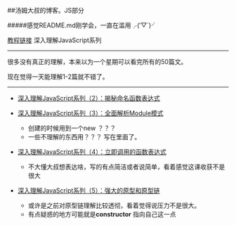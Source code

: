 ##汤姆大叔的博客。JS部分

#####感觉README.md刚学会，一直在滥用╭(′▽`)╯

[教程链接](http://www.cnblogs.com/TomXu/archive/2011/12/15/2288411.html) 深入理解JavaScript系列

---
很多没有真正的理解，本来以为一个星期可以看完所有的50篇文。


现在觉得一天能理解1-2篇就不错了。

---

* [深入理解JavaScript系列（2）：揭秘命名函数表达式](http://www.cnblogs.com/TomXu/archive/2011/12/29/2290308.html)

* [深入理解JavaScript系列（3）：全面解析Module模式](http://www.cnblogs.com/TomXu/archive/2011/12/30/2288372.html)
	* 创建的时候用到一个new ？？？
	* 一些不理解的东西用？？？ 写在里面了。
* [深入理解JavaScript系列（4）：立即调用的函数表达式](http://www.cnblogs.com/TomXu/archive/2011/12/31/2289423.html)
	* 不大懂大叔想表达啥，写的有点简洁或者说简单，看着感觉这课收获不是很大 
* [深入理解JavaScript系列（5）：强大的原型和原型链](http://http://www.cnblogs.com/TomXu/archive/2012/01/05/2305453.html)
	* 或许是之前对原型链理解比较透彻，看着觉得说压力不是很大。
	* 有点疑惑的地方可能就是**constructor** 指向自己这一点
	 